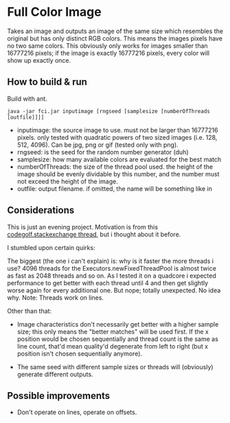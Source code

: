 # Full Color Image

Takes an image and outputs an image of the same size which resembles the original but has only distinct RGB colors. 
This means the images pixels have no two same colors. This obviously only works for images smaller than 16777216 pixels;
if the image is exactly 16777216 pixels, every color will show up exactly once.

## How to build & run

Build with ant.

    java -jar fci.jar inputimage [rngseed [samplesize [numberOfThreads [outfile]]]]

* inputimage: the source image to use. must not be larger than 16777216 pixels. only tested with quadratic powers of 
two sized images (i.e. 128, 512, 4096). Can be jpg, png or gif (tested only with png).
* rngseed: is the seed for the random number generator (duh)
* samplesize: how many available colors are evaluated for the best match
* numberOfThreads: the size of the thread pool used. the height of the image should be evenly dividable by this number,
and the number must not exceed the height of the image.
* outfile: output filename. if omitted, the name will be something like in

## Considerations

This is just an evening project. Motivation is from this 
[codegolf.stackexchange thread](http://codegolf.stackexchange.com/questions/22144/images-with-all-colors), but i 
thought about it before.

I stumbled upon certain quirks:

The biggest (the one i can't explain) is: why is it faster the more threads i use? 4096 threads for the 
Executors.newFixedThreadPool is almost twice as fast as 2048 threads and so on. As I tested it on a quadcore i expected
performance to get better with each thread until 4 and then get slightly worse again for every additional one. 
But nope; totally unexpected. No idea why. Note: Threads work on lines. 

Other than that:

* Image characteristics don't necessarily get better with a higher sample size; this only means the 
"better matches" will be used first. If the x position would be chosen sequentially and thread count is the same as line
count, that'd mean quality'd degenerate from left to right (but x position isn't chosen sequentially anymore).

* The same seed with different sample sizes or threads will (obviously) generate different outputs.



## Possible improvements

* Don't operate on lines, operate on offsets. 
